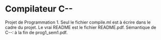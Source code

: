# Compilateur C--
Projet de Programmation 1. Seul le fichier compile.ml est à écrire dans le cadre du projet.
Le vrai README est le fichier README.pdf.
Sémantique de C--: à la fin de prog1_sem1.pdf.
